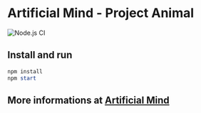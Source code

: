 # Artificial Mind - Project Animal

![Node.js CI](https://github.com/Pioryd/am_app_project_animal/workflows/Node.js%20CI/badge.svg?branch=master)

## Install and run

```powershell
npm install
npm start
```

## More informations at [Artificial Mind](https://www.artificialmind.dev/)
